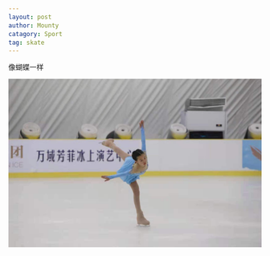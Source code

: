 ```yaml
---
layout: post
author: Mounty
catagory: Sport
tag: skate
---
```

像蝴蝶一样

<img src="/assets/image/skate202001.jpg">

